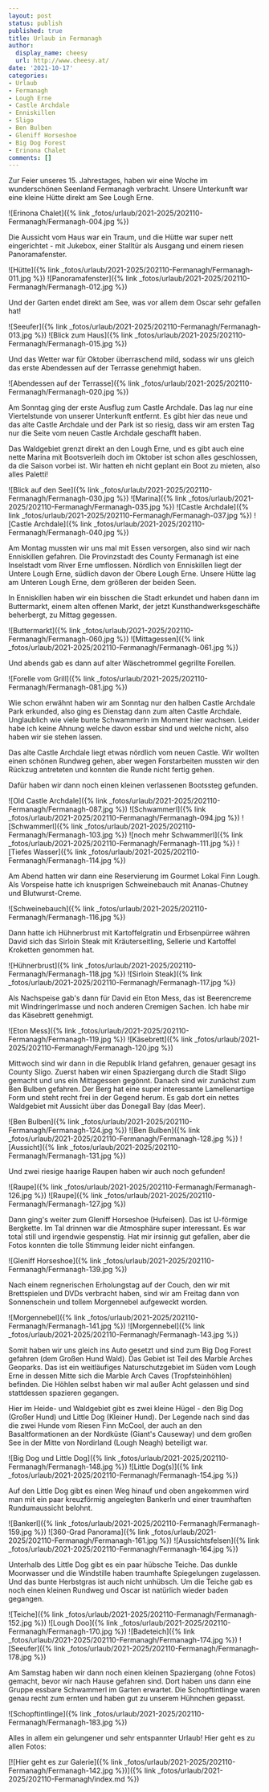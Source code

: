 ```yaml
---
layout: post
status: publish
published: true
title: Urlaub in Fermanagh
author:
  display_name: cheesy
  url: http://www.cheesy.at/
date: '2021-10-17'
categories:
- Urlaub
- Fermanagh
- Lough Erne
- Castle Archdale
- Enniskillen
- Sligo
- Ben Bulben
- Gleniff Horseshoe
- Big Dog Forest
- Erinona Chalet
comments: []
---
```


<!-- Guide to Markdown: https://guides.github.com/features/mastering-markdown/ -->

Zur Feier unseres 15. Jahrestages, haben wir eine Woche im wunderschönen Seenland Fermanagh verbracht. Unsere Unterkunft war eine kleine Hütte direkt am See Lough Erne.

![Erinona Chalet]({% link _fotos/urlaub/2021-2025/202110-Fermanagh/Fermanagh-004.jpg %})

Die Aussicht vom Haus war ein Traum, und die Hütte war super nett eingerichtet - mit Jukebox, einer Stalltür als Ausgang und einem riesen Panoramafenster.

![Hütte]({% link _fotos/urlaub/2021-2025/202110-Fermanagh/Fermanagh-011.jpg %})
![Panoramafenster]({% link _fotos/urlaub/2021-2025/202110-Fermanagh/Fermanagh-012.jpg %})

Und der Garten endet direkt am See, was vor allem dem Oscar sehr gefallen hat!

![Seeufer]({% link _fotos/urlaub/2021-2025/202110-Fermanagh/Fermanagh-013.jpg %})
![Blick zum Haus]({% link _fotos/urlaub/2021-2025/202110-Fermanagh/Fermanagh-015.jpg %})

Und das Wetter war für Oktober überraschend mild, sodass wir uns gleich das erste Abendessen auf der Terrasse genehmigt haben.

![Abendessen auf der Terrasse]({% link _fotos/urlaub/2021-2025/202110-Fermanagh/Fermanagh-020.jpg %})

Am Sonntag ging der erste Ausflug zum Castle Archdale. Das lag nur eine Viertelstunde von unserer Unterkunft entfernt. Es gibt hier das neue und das alte Castle Archdale und der Park ist so riesig, dass wir am ersten Tag nur die Seite vom neuen Castle Archdale geschafft haben.

Das Waldgebiet grenzt direkt an den Lough Erne, und es gibt auch eine nette Marina mit Bootsverleih doch im Oktober ist schon alles geschlossen, da die Saison vorbei ist. Wir hatten eh nicht geplant ein Boot zu mieten, also alles Paletti!

![Blick auf den See]({% link _fotos/urlaub/2021-2025/202110-Fermanagh/Fermanagh-030.jpg %})
![Marina]({% link _fotos/urlaub/2021-2025/202110-Fermanagh/Fermanagh-035.jpg %})
![Castle Archdale]({% link _fotos/urlaub/2021-2025/202110-Fermanagh/Fermanagh-037.jpg %})
![Castle Archdale]({% link _fotos/urlaub/2021-2025/202110-Fermanagh/Fermanagh-040.jpg %})

Am Montag mussten wir uns mal mit Essen versorgen, also sind wir nach Enniskillen gefahren. Die Provinzstadt des County Fermanagh ist eine Inselstadt vom River Erne umflossen. Nördlich von Enniskillen liegt der Untere Lough Erne, südlich davon der Obere Lough Erne. Unsere Hütte lag am Unteren Lough Erne, dem größeren der beiden Seen.

In Enniskillen haben wir ein bisschen die Stadt erkundet und haben dann im Buttermarkt, einem alten offenen Markt, der jetzt Kunsthandwerksgeschäfte beherbergt, zu Mittag gegessen.

![Buttermarkt]({% link _fotos/urlaub/2021-2025/202110-Fermanagh/Fermanagh-060.jpg %})
![Mittagessen]({% link _fotos/urlaub/2021-2025/202110-Fermanagh/Fermanagh-061.jpg %})

Und abends gab es dann auf alter Wäschetrommel gegrillte Forellen.

![Forelle vom Grill]({% link _fotos/urlaub/2021-2025/202110-Fermanagh/Fermanagh-081.jpg %})

Wie schon erwähnt haben wir am Sonntag nur den halben Castle Archdale Park erkunded, also ging es Dienstag dann zum alten Castle Archdale. Unglaublich wie viele bunte Schwammerln im Moment hier wachsen. Leider habe ich keine Ahnung welche davon essbar sind und welche nicht, also haben wir sie stehen lassen.

Das alte Castle Archdale liegt etwas nördlich vom neuen Castle. Wir wollten einen schönen Rundweg gehen, aber wegen Forstarbeiten mussten wir den Rückzug antreteten und konnten die Runde nicht fertig gehen.

Dafür haben wir dann noch einen kleinen verlassenen Bootssteg gefunden.

![Old Castle Archdale]({% link _fotos/urlaub/2021-2025/202110-Fermanagh/Fermanagh-087.jpg %})
![Schwammerl]({% link _fotos/urlaub/2021-2025/202110-Fermanagh/Fermanagh-094.jpg %})
![Schwammerl]({% link _fotos/urlaub/2021-2025/202110-Fermanagh/Fermanagh-103.jpg %})
![noch mehr Schwammerl]({% link _fotos/urlaub/2021-2025/202110-Fermanagh/Fermanagh-111.jpg %})
![Tiefes Wasser]({% link _fotos/urlaub/2021-2025/202110-Fermanagh/Fermanagh-114.jpg %})

Am Abend hatten wir dann eine Reservierung im Gourmet Lokal Finn Lough. Als Vorspeise hatte ich knusprigen Schweinebauch mit Ananas-Chutney und Blutwurst-Creme.

![Schweinebauch]({% link _fotos/urlaub/2021-2025/202110-Fermanagh/Fermanagh-116.jpg %})

Dann hatte ich Hühnerbrust mit Kartoffelgratin und Erbsenpürree währen David sich das Sirloin Steak mit Kräuterseitling, Sellerie und Kartoffel Kroketten genommen hat.

![Hühnerbrust]({% link _fotos/urlaub/2021-2025/202110-Fermanagh/Fermanagh-118.jpg %})
![Sirloin Steak]({% link _fotos/urlaub/2021-2025/202110-Fermanagh/Fermanagh-117.jpg %})

Als Nachspeise gab's dann für David ein Eton Mess, das ist Beerencreme mit Windringerlmasse und noch anderen Cremigen Sachen. Ich habe mir das Käsebrett genehmigt.

![Eton Mess]({% link _fotos/urlaub/2021-2025/202110-Fermanagh/Fermanagh-119.jpg %})
![Käsebrett]({% link _fotos/urlaub/2021-2025/202110-Fermanagh/Fermanagh-120.jpg %})

Mittwoch sind wir dann in die Republik Irland gefahren, genauer gesagt ins County Sligo. Zuerst haben wir einen Spaziergang durch die Stadt Sligo gemacht und uns ein Mittagessen gegönnt. Danach sind wir zunächst zum Ben Bulben gefahren. Der Berg hat eine super interessante Lamellenartige Form und steht recht frei in der Gegend herum. Es gab dort ein nettes Waldgebiet mit Aussicht über das Donegall Bay (das Meer).

![Ben Bulben]({% link _fotos/urlaub/2021-2025/202110-Fermanagh/Fermanagh-124.jpg %})
![Ben Bulben]({% link _fotos/urlaub/2021-2025/202110-Fermanagh/Fermanagh-128.jpg %})
![Aussicht]({% link _fotos/urlaub/2021-2025/202110-Fermanagh/Fermanagh-131.jpg %})

Und zwei riesige haarige Raupen haben wir auch noch gefunden!

![Raupe]({% link _fotos/urlaub/2021-2025/202110-Fermanagh/Fermanagh-126.jpg %})
![Raupe]({% link _fotos/urlaub/2021-2025/202110-Fermanagh/Fermanagh-127.jpg %})

Dann ging's weiter zum Gleniff Horseshoe (Hufeisen). Das ist U-förmige Bergkette. Im Tal drinnen war die Atmosphäre super interessant. Es war total still und irgendwie gespenstig. Hat mir irsinnig gut gefallen, aber die Fotos konnten die tolle Stimmung leider nicht einfangen.

![Gleniff Horseshoe]({% link _fotos/urlaub/2021-2025/202110-Fermanagh/Fermanagh-139.jpg %})

Nach einem regnerischen Erholungstag auf der Couch, den wir mit Brettspielen und DVDs verbracht haben, sind wir am Freitag dann von Sonnenschein und tollem Morgennebel aufgeweckt worden.

![Morgennebel]({% link _fotos/urlaub/2021-2025/202110-Fermanagh/Fermanagh-141.jpg %})
![Morgennebel]({% link _fotos/urlaub/2021-2025/202110-Fermanagh/Fermanagh-143.jpg %})

Somit haben wir uns gleich ins Auto gesetzt und sind zum Big Dog Forest gefahren (dem Großen Hund Wald). Das Gebiet ist Teil des Marble Arches Geoparks. Das ist ein weitläufiges Naturschutzgebiet im Süden vom Lough Erne in dessen Mitte sich die Marble Arch Caves (Tropfsteinhöhlen) befinden. Die Höhlen selbst haben wir mal außer Acht gelassen und sind stattdessen spazieren gegangen.

Hier im Heide- und Waldgebiet gibt es zwei kleine Hügel - den Big Dog (Großer Hund) und Little Dog (Kleiner Hund). Der Legende nach sind das die zwei Hunde vom Riesen Finn McCool, der auch an den Basaltformationen an der Nordküste (Giant's Causeway) und dem großen See in der Mitte von Nordirland (Lough Neagh) beteiligt war.

![Big Dog und Little Dog]({% link _fotos/urlaub/2021-2025/202110-Fermanagh/Fermanagh-148.jpg %})
![Little Dog(s)]({% link _fotos/urlaub/2021-2025/202110-Fermanagh/Fermanagh-154.jpg %})

Auf den Little Dog gibt es einen Weg hinauf und oben angekommen wird man mit ein paar kreuzförmig angelegten Bankerln und einer traumhaften Rundumaussicht belohnt.

![Bankerl]({% link _fotos/urlaub/2021-2025/202110-Fermanagh/Fermanagh-159.jpg %})
![360-Grad Panorama]({% link _fotos/urlaub/2021-2025/202110-Fermanagh/Fermanagh-161.jpg %})
![Aussichtsfelsen]({% link _fotos/urlaub/2021-2025/202110-Fermanagh/Fermanagh-164.jpg %})

Unterhalb des Little Dog gibt es ein paar hübsche Teiche. Das dunkle Moorwasser und die Windstille haben traumhafte Spiegelungen zugelassen. Und das bunte Herbstgras ist auch nicht unhübsch. Um die Teiche gab es noch einen kleinen Rundweg und Oscar ist natürlich wieder baden gegangen.

![Teiche]({% link _fotos/urlaub/2021-2025/202110-Fermanagh/Fermanagh-152.jpg %})
![Lough Doo]({% link _fotos/urlaub/2021-2025/202110-Fermanagh/Fermanagh-170.jpg %})
![Badeteich]({% link _fotos/urlaub/2021-2025/202110-Fermanagh/Fermanagh-174.jpg %})
![Seeufer]({% link _fotos/urlaub/2021-2025/202110-Fermanagh/Fermanagh-178.jpg %})

Am Samstag haben wir dann noch einen kleinen Spaziergang (ohne Fotos) gemacht, bevor wir nach Hause gefahren sind. Dort haben uns dann eine Gruppe essbare Schwammerl im Garten erwartet. Die Schopftintlinge waren genau recht zum ernten und haben gut zu unserem Hühnchen gepasst.

![Schopftintlinge]({% link _fotos/urlaub/2021-2025/202110-Fermanagh/Fermanagh-183.jpg %})

Alles in allem ein gelungener und sehr entspannter Urlaub! Hier geht es zu allen Fotos:

[![Hier geht es zur Galerie]({% link _fotos/urlaub/2021-2025/202110-Fermanagh/Fermanagh-142.jpg %})]({% link _fotos/urlaub/2021-2025/202110-Fermanagh/index.md %})

